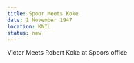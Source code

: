 ```yaml
---
title: Spoor Meets Koke
date: 1 November 1947
location: KNIL
status: new
---
```


Victor Meets Robert Koke at Spoors office
